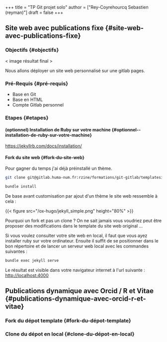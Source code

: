 +++
title = "TP Git projet solo"
author = ["Rey-Coyrehourcq Sebastien (reyman)"]
draft = false
+++

## Site web avec publications fixe {#site-web-avec-publications-fixe}


### Objectifs {#objectifs}

< image résultat final >

Nous allons déployer un site web personnalisé sur une gitlab pages.


### Pré-Requis {#pré-requis}

-   Base en Git
-   Base en HTML
-   Compte Gitlab personnel


### Etapes {#etapes}


#### (optionnel) Installation de Ruby sur votre machine {#optionnel--installation-de-ruby-sur-votre-machine}

<https://jekyllrb.com/docs/installation/>


#### Fork du site web {#fork-du-site-web}

Pour gagner du temps j'ai déjà préinstallé un thème.

```bash
git clone git@gitlab.huma-num.fr:rzine/formations/git-gitlab/templatesiteperso.git
```

```bash
bundle install
```

De base avant customisation par ajout d'un thème le site web ressemble à cela :

{{< figure src="/ox-hugo/jekyll_simple.png" height="80%" >}}

Pourquoi un fork et pas un clone ? On ne sait jamais vous voudriez peut être
proposer des modifications dans le template du site web original ...

Si vous voulez consulter votre site web en local, il faut que vous ayez
installer ruby sur votre ordinateur. Ensuite il suffit de se positionner
dans le bon répertoire et de lancer un serveur web local avec les commandes suivantes :

```bash
bundle exec jekyll serve
```

Le résultat est visible dans votre navigateur internet à l'url suivante : <http://localhost:4000>


## Publications dynamique avec Orcid / R et Vitae {#publications-dynamique-avec-orcid-r-et-vitae}


### Fork du dépot template {#fork-du-dépot-template}


### Clone du dépot en local {#clone-du-dépot-en-local}
